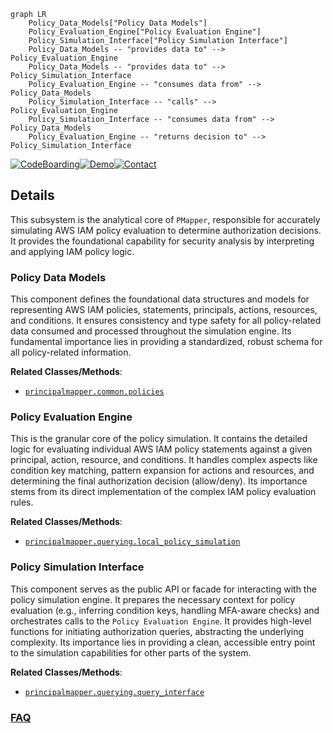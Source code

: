 ```mermaid
graph LR
    Policy_Data_Models["Policy Data Models"]
    Policy_Evaluation_Engine["Policy Evaluation Engine"]
    Policy_Simulation_Interface["Policy Simulation Interface"]
    Policy_Data_Models -- "provides data to" --> Policy_Evaluation_Engine
    Policy_Data_Models -- "provides data to" --> Policy_Simulation_Interface
    Policy_Evaluation_Engine -- "consumes data from" --> Policy_Data_Models
    Policy_Simulation_Interface -- "calls" --> Policy_Evaluation_Engine
    Policy_Simulation_Interface -- "consumes data from" --> Policy_Data_Models
    Policy_Evaluation_Engine -- "returns decision to" --> Policy_Simulation_Interface
```

[![CodeBoarding](https://img.shields.io/badge/Generated%20by-CodeBoarding-9cf?style=flat-square)](https://github.com/CodeBoarding/GeneratedOnBoardings)[![Demo](https://img.shields.io/badge/Try%20our-Demo-blue?style=flat-square)](https://www.codeboarding.org/demo)[![Contact](https://img.shields.io/badge/Contact%20us%20-%20contact@codeboarding.org-lightgrey?style=flat-square)](mailto:contact@codeboarding.org)

## Details

This subsystem is the analytical core of `PMapper`, responsible for accurately simulating AWS IAM policy evaluation to determine authorization decisions. It provides the foundational capability for security analysis by interpreting and applying IAM policy logic.

### Policy Data Models
This component defines the foundational data structures and models for representing AWS IAM policies, statements, principals, actions, resources, and conditions. It ensures consistency and type safety for all policy-related data consumed and processed throughout the simulation engine. Its fundamental importance lies in providing a standardized, robust schema for all policy-related information.


**Related Classes/Methods**:

- <a href="https://github.com/nccgroup/PMapper/blob/master/principalmapper/common/policies.py" target="_blank" rel="noopener noreferrer">`principalmapper.common.policies`</a>


### Policy Evaluation Engine
This is the granular core of the policy simulation. It contains the detailed logic for evaluating individual AWS IAM policy statements against a given principal, action, resource, and conditions. It handles complex aspects like condition key matching, pattern expansion for actions and resources, and determining the final authorization decision (allow/deny). Its importance stems from its direct implementation of the complex IAM policy evaluation rules.


**Related Classes/Methods**:

- <a href="https://github.com/nccgroup/PMapper/blob/master/principalmapper/querying/local_policy_simulation.py" target="_blank" rel="noopener noreferrer">`principalmapper.querying.local_policy_simulation`</a>


### Policy Simulation Interface
This component serves as the public API or facade for interacting with the policy simulation engine. It prepares the necessary context for policy evaluation (e.g., inferring condition keys, handling MFA-aware checks) and orchestrates calls to the `Policy Evaluation Engine`. It provides high-level functions for initiating authorization queries, abstracting the underlying complexity. Its importance lies in providing a clean, accessible entry point to the simulation capabilities for other parts of the system.


**Related Classes/Methods**:

- <a href="https://github.com/nccgroup/PMapper/blob/master/principalmapper/querying/query_interface.py" target="_blank" rel="noopener noreferrer">`principalmapper.querying.query_interface`</a>




### [FAQ](https://github.com/CodeBoarding/GeneratedOnBoardings/tree/main?tab=readme-ov-file#faq)